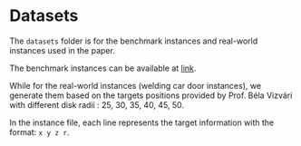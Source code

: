 # Datasets

The `datasets` folder is for the benchmark instances and real-world instances used in the paper.

The benchmark instances can be available at [link](https://drum.lib.umd.edu/handle/1903/9822).

While for the real-world instances (welding car door instances), we generate them based on the targets positions provided by Prof. Béla Vizvári with different disk radii : 25, 30, 35, 40, 45, 50.

In the instance file, each line represents the target information with the format: `x y z r`.